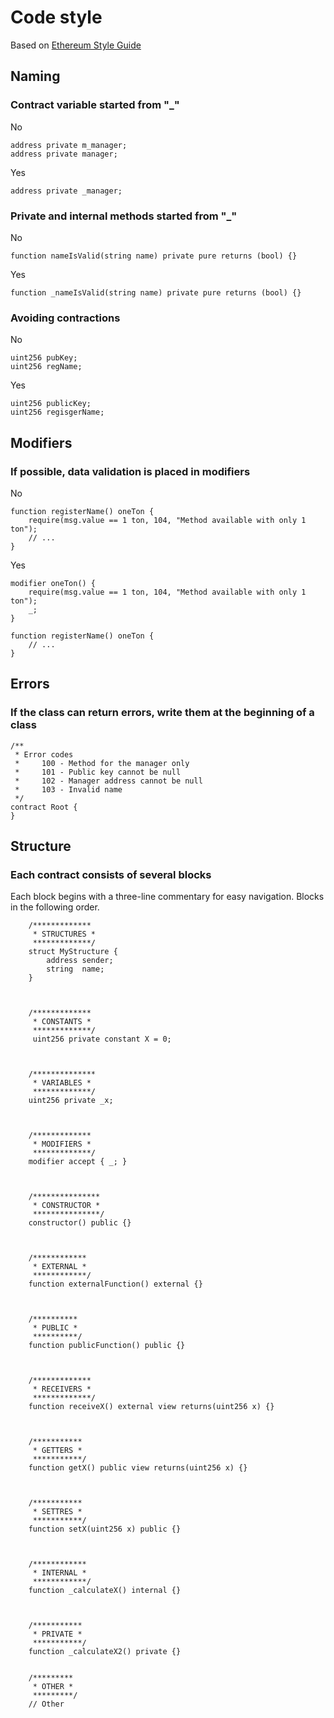 # Code style
Based on [Ethereum Style Guide](https://docs.soliditylang.org/en/v0.8.5/style-guide.html)

## Naming
### Contract variable started from "_"
No
```sol
address private m_manager;
address private manager;
```

Yes
```sol
address private _manager;
```

### Private and internal methods started from "_"
No
```sol
function nameIsValid(string name) private pure returns (bool) {}
```

Yes
```sol
function _nameIsValid(string name) private pure returns (bool) {}
```

### Avoiding contractions
No
```sol
uint256 pubKey;
uint256 regName;
```

Yes
```sol
uint256 publicKey;
uint256 regisgerName;
```


## Modifiers
### If possible, data validation is placed in modifiers
No
```sol
function registerName() oneTon {
    require(msg.value == 1 ton, 104, "Method available with only 1 ton");
    // ...
}
```

Yes
```sol
modifier oneTon() {
    require(msg.value == 1 ton, 104, "Method available with only 1 ton");
    _;
}

function registerName() oneTon {
    // ...
}
```

## Errors
### If the class can return errors, write them at the beginning of a class
```sol
/**
 * Error codes
 *     100 - Method for the manager only
 *     101 - Public key cannot be null
 *     102 - Manager address cannot be null
 *     103 - Invalid name
 */
contract Root {
}
```

## Structure
### Each contract consists of several blocks
Each block begins with a three-line commentary for easy navigation. Blocks in the following order.
```sol
    /*************
     * STRUCTURES *
     *************/
    struct MyStructure {
        address sender;
        string  name;
    }
    
    
    
    /*************
     * CONSTANTS *
     *************/
     uint256 private constant X = 0;
     
     
     
    /**************
     * VARIABLES *
     *************/
    uint256 private _x;
     
     
     
    /*************
     * MODIFIERS *
     *************/
    modifier accept { _; }
    
    
    
    /***************
     * CONSTRUCTOR *
     ***************/
    constructor() public {}
     
     
     
    /************
     * EXTERNAL *
     ************/
    function externalFunction() external {}
     
     
     
    /**********
     * PUBLIC *
     **********/
    function publicFunction() public {}
     
     
     
    /*************
     * RECEIVERS *
     *************/
    function receiveX() external view returns(uint256 x) {}
    
    
      
    /***********
     * GETTERS *
     ***********/
    function getX() public view returns(uint256 x) {}
     
     
     
    /***********
     * SETTRES *
     ***********/
    function setX(uint256 x) public {}
     
     
     
    /************
     * INTERNAL *
     ************/
    function _calculateX() internal {}
     
     
     
    /***********
     * PRIVATE *
     ***********/
    function _calculateX2() private {}
     
     
    /*********
     * OTHER *
     *********/
    // Other
```